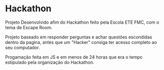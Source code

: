 # Hackathon
Projeto Desenvolvido afim do Hackathon feito pela Escola ETE FMC, com o tema de Escape Room.

Projeto baseado em responder perguntas e achar questões escondidas dentro da pagina, antes que um "Hacker" consiga ter acesso 
completo ao seu computador.

Progamação feita em JS e em menos de 24 horas que era o tempo estipulado pela organização do Hackathon.
